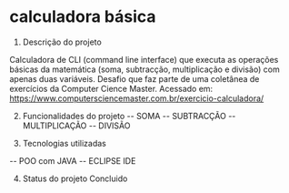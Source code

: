 # calculadora básica

1. Descrição do projeto

Calculadora de CLI (command line interface) que executa as operações básicas da matemática (soma, subtracção, multiplicação e divisão) com apenas duas variáveis.
Desafio que faz parte de uma coletânea de exercícios da Computer Cience Master. 
Acessado em:
https://www.computersciencemaster.com.br/exercicio-calculadora/

2. Funcionalidades do projeto
-- SOMA
-- SUBTRACÇÃO
-- MULTIPLICAÇÃO
-- DIVISÃO

3. Tecnologias utilizadas

-- POO com JAVA
-- ECLIPSE IDE

4. Status do projeto
Concluido
